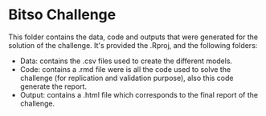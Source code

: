 # Bitso Challenge
This folder contains the data, code and outputs that were generated for the solution of the challenge. It's provided the .Rproj, and the following folders:

- Data: contains the .csv files used to create the different models.
- Code: contains a .rmd file were is all the code used to solve the challenge (for replication and validation purpose), also this code generate the report.
- Output: contains a .html file which corresponds to the final report of the challenge.

